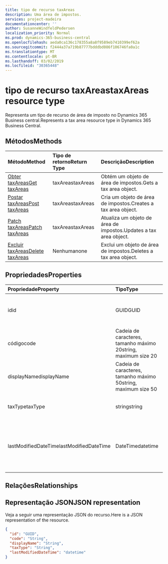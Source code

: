 ```yaml
---
title: tipo de recurso taxAreas
description: Uma área de impostos.
services: project-madeira
documentationcenter: ''
author: SusanneWindfeldPedersen
localization_priority: Normal
ms.prod: dynamics-365-business-central
ms.openlocfilehash: aeda0ca136c178355a8a8f9589eb7410399ef62a
ms.sourcegitcommit: f2444a37a719b87777bdddbd086f106746fa0a1c
ms.translationtype: MT
ms.contentlocale: pt-BR
ms.lasthandoff: 03/02/2019
ms.locfileid: "30365448"
---
```

# <a name="taxareas-resource-type"></a><span data-ttu-id="5a51f-103">tipo de recurso taxAreas</span><span class="sxs-lookup"><span data-stu-id="5a51f-103">taxAreas resource type</span></span>
<span data-ttu-id="5a51f-104">Representa um tipo de recurso de área de imposto no Dynamics 365 Business central.</span><span class="sxs-lookup"><span data-stu-id="5a51f-104">Represents a tax area resource type in Dynamics 365 Business Central.</span></span>

## <a name="methods"></a><span data-ttu-id="5a51f-105">Métodos</span><span class="sxs-lookup"><span data-stu-id="5a51f-105">Methods</span></span>
| <span data-ttu-id="5a51f-106">Método</span><span class="sxs-lookup"><span data-stu-id="5a51f-106">Method</span></span>       | <span data-ttu-id="5a51f-107">Tipo de retorno</span><span class="sxs-lookup"><span data-stu-id="5a51f-107">Return Type</span></span>  |<span data-ttu-id="5a51f-108">Descrição</span><span class="sxs-lookup"><span data-stu-id="5a51f-108">Description</span></span>|
|:---------------|:--------|:----------|
|[<span data-ttu-id="5a51f-109">Obter taxAreas</span><span class="sxs-lookup"><span data-stu-id="5a51f-109">Get taxAreas</span></span>](../api/dynamics-taxarea-get.md)|<span data-ttu-id="5a51f-110">taxAreas</span><span class="sxs-lookup"><span data-stu-id="5a51f-110">taxAreas</span></span>|<span data-ttu-id="5a51f-111">Obtém um objeto de área de impostos.</span><span class="sxs-lookup"><span data-stu-id="5a51f-111">Gets a tax area object.</span></span>|
|[<span data-ttu-id="5a51f-112">Postar taxAreas</span><span class="sxs-lookup"><span data-stu-id="5a51f-112">Post taxAreas</span></span>](../api/dynamics-create-taxarea.md)|<span data-ttu-id="5a51f-113">taxAreas</span><span class="sxs-lookup"><span data-stu-id="5a51f-113">taxAreas</span></span>|<span data-ttu-id="5a51f-114">Cria um objeto de área de impostos.</span><span class="sxs-lookup"><span data-stu-id="5a51f-114">Creates a tax area object.</span></span>|
|[<span data-ttu-id="5a51f-115">Patch taxAreas</span><span class="sxs-lookup"><span data-stu-id="5a51f-115">Patch taxAreas</span></span>](../api/dynamics-taxarea-update.md)|<span data-ttu-id="5a51f-116">taxAreas</span><span class="sxs-lookup"><span data-stu-id="5a51f-116">taxAreas</span></span>|<span data-ttu-id="5a51f-117">Atualiza um objeto de área de impostos.</span><span class="sxs-lookup"><span data-stu-id="5a51f-117">Updates a tax area object.</span></span>|
|[<span data-ttu-id="5a51f-118">Excluir taxAreas</span><span class="sxs-lookup"><span data-stu-id="5a51f-118">Delete taxAreas</span></span>](../api/dynamics-taxarea-delete.md)|<span data-ttu-id="5a51f-119">Nenhuma</span><span class="sxs-lookup"><span data-stu-id="5a51f-119">none</span></span>|<span data-ttu-id="5a51f-120">Exclui um objeto de área de impostos.</span><span class="sxs-lookup"><span data-stu-id="5a51f-120">Deletes a tax area object.</span></span>|

## <a name="properties"></a><span data-ttu-id="5a51f-121">Propriedades</span><span class="sxs-lookup"><span data-stu-id="5a51f-121">Properties</span></span>
| <span data-ttu-id="5a51f-122">Propriedade</span><span class="sxs-lookup"><span data-stu-id="5a51f-122">Property</span></span>     | <span data-ttu-id="5a51f-123">Tipo</span><span class="sxs-lookup"><span data-stu-id="5a51f-123">Type</span></span>   |<span data-ttu-id="5a51f-124">Descrição</span><span class="sxs-lookup"><span data-stu-id="5a51f-124">Description</span></span>|
|:---------------|:--------|:----------|
|<span data-ttu-id="5a51f-125">id</span><span class="sxs-lookup"><span data-stu-id="5a51f-125">id</span></span>|<span data-ttu-id="5a51f-126">GUID</span><span class="sxs-lookup"><span data-stu-id="5a51f-126">GUID</span></span>|<span data-ttu-id="5a51f-127">A identificação exclusiva da área de impostos.</span><span class="sxs-lookup"><span data-stu-id="5a51f-127">The unique ID of the tax area.</span></span> <span data-ttu-id="5a51f-128">Não editável.</span><span class="sxs-lookup"><span data-stu-id="5a51f-128">Non-editable.</span></span>|
|<span data-ttu-id="5a51f-129">código</span><span class="sxs-lookup"><span data-stu-id="5a51f-129">code</span></span>|<span data-ttu-id="5a51f-130">Cadeia de caracteres, tamanho máximo 20</span><span class="sxs-lookup"><span data-stu-id="5a51f-130">string, maximum size 20</span></span>| <span data-ttu-id="5a51f-131">O código da área de impostos.</span><span class="sxs-lookup"><span data-stu-id="5a51f-131">The code of the tax area.</span></span>|
|<span data-ttu-id="5a51f-132">displayName</span><span class="sxs-lookup"><span data-stu-id="5a51f-132">displayName</span></span>|<span data-ttu-id="5a51f-133">Cadeia de caracteres, tamanho máximo 50</span><span class="sxs-lookup"><span data-stu-id="5a51f-133">string, maximum size 50</span></span>| <span data-ttu-id="5a51f-134">O nome de exibição da área de impostos.</span><span class="sxs-lookup"><span data-stu-id="5a51f-134">The display name of the tax area.</span></span>|
|<span data-ttu-id="5a51f-135">taxType</span><span class="sxs-lookup"><span data-stu-id="5a51f-135">taxType</span></span>|<span data-ttu-id="5a51f-136">string</span><span class="sxs-lookup"><span data-stu-id="5a51f-136">string</span></span>|<span data-ttu-id="5a51f-137">O tipo de imposto da área de impostos.</span><span class="sxs-lookup"><span data-stu-id="5a51f-137">The tax type of the tax area.</span></span>|
|<span data-ttu-id="5a51f-138">lastModifiedDateTime</span><span class="sxs-lookup"><span data-stu-id="5a51f-138">lastModifiedDateTime</span></span>|<span data-ttu-id="5a51f-139">DateTime</span><span class="sxs-lookup"><span data-stu-id="5a51f-139">datetime</span></span>|<span data-ttu-id="5a51f-140">A última data/hora em que a área de impostos foi modificada.</span><span class="sxs-lookup"><span data-stu-id="5a51f-140">The last datetime the tax area was modified.</span></span> <span data-ttu-id="5a51f-141">Somente Leitura.</span><span class="sxs-lookup"><span data-stu-id="5a51f-141">Read-Only.</span></span>|

## <a name="relationships"></a><span data-ttu-id="5a51f-142">Relações</span><span class="sxs-lookup"><span data-stu-id="5a51f-142">Relationships</span></span>

## <a name="json-representation"></a><span data-ttu-id="5a51f-143">Representação JSON</span><span class="sxs-lookup"><span data-stu-id="5a51f-143">JSON representation</span></span>

<span data-ttu-id="5a51f-144">Veja a seguir uma representação JSON do recurso.</span><span class="sxs-lookup"><span data-stu-id="5a51f-144">Here is a JSON representation of the resource.</span></span>


```json
{
  "id": "GUID",
  "code": "String",
  "displayName": "String",
  "taxType": "String",
  "lastModifiedDateTime": "datetime"
}
```


